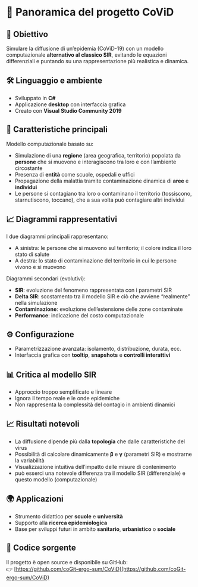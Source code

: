 # 🧠 Panoramica del progetto CoViD

## 🔬 Obiettivo  
Simulare la diffusione di un’epidemia (CoViD-19) con un modello computazionale **alternativo al classico SIR**, evitando le equazioni differenziali e puntando su una rappresentazione più realistica e dinamica.

## 🛠️ Linguaggio e ambiente  
- Sviluppato in **C#**  
- Applicazione **desktop** con interfaccia grafica  
- Creato con **Visual Studio Community 2019**

## 📌 Caratteristiche principali  
Modello computazionale basato su:
- Simulazione di una **regione** (area geografica, territorio) popolata da **persone** che si muovono e interagiscono tra loro e con l’ambiente circostante  
- Presenza di **entità** come scuole, ospedali e uffici  
- Propagazione della malattia tramite contaminazione dinamica di **aree** e **individui**  
- Le persone si contagiano tra loro o contaminano il territorio (tossiscono, starnutiscono, toccano), che a sua volta può contagiare altri individui

## 📈 Diagrammi rappresentativi  
I due diagrammi principali rappresentano:
- A sinistra: le persone che si muovono sul territorio; il colore indica il loro stato di salute  
- A destra: lo stato di contaminazione del territorio in cui le persone vivono e si muovono

Diagrammi secondari (evolutivi):
- **SIR**: evoluzione del fenomeno rappresentata con i parametri SIR  
- **Delta SIR**: scostamento tra il modello SIR e ciò che avviene “realmente” nella simulazione  
- **Contaminazione**: evoluzione dell’estensione delle zone contaminate  
- **Performance**: indicazione del costo computazionale

## ⚙️ Configurazione  
- Parametrizzazione avanzata: isolamento, distribuzione, durata, ecc.  
- Interfaccia grafica con **tooltip**, **snapshots** e **controlli interattivi**

## 📊 Critica al modello SIR  
- Approccio troppo semplificato e lineare  
- Ignora il tempo reale e le onde epidemiche  
- Non rappresenta la complessità del contagio in ambienti dinamici

## 📈 Risultati notevoli  
- La diffusione dipende più dalla **topologia** che dalle caratteristiche del virus  
- Possibilità di calcolare dinamicamente **β** e **γ** (parametri SIR) e mostrarne la variabilità  
- Visualizzazione intuitiva dell’impatto delle misure di contenimento
- può esserci una notevole differenza tra il modello SIR (differenziale) e questo modello (computazionale)

## 🌍 Applicazioni  
- Strumento didattico per **scuole** e **università**  
- Supporto alla **ricerca epidemiologica**  
- Base per sviluppi futuri in ambito **sanitario**, **urbanistico** o **sociale**

## 📂 Codice sorgente  
Il progetto è open source e disponibile su GitHub:  
👉 [https://github.com/coGit-ergo-sum/CoViD](https://github.com/coGit-ergo-sum/CoViD)
